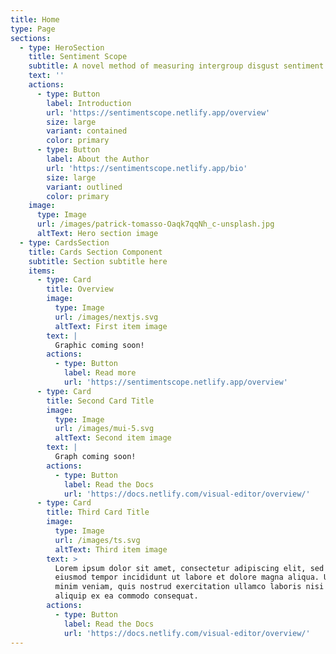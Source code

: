 ```yaml
---
title: Home
type: Page
sections:
  - type: HeroSection
    title: Sentiment Scope
    subtitle: A novel method of measuring intergroup disgust sentiment online
    text: ''
    actions:
      - type: Button
        label: Introduction
        url: 'https://sentimentscope.netlify.app/overview'
        size: large
        variant: contained
        color: primary
      - type: Button
        label: About the Author
        url: 'https://sentimentscope.netlify.app/bio'
        size: large
        variant: outlined
        color: primary
    image:
      type: Image
      url: /images/patrick-tomasso-Oaqk7qqNh_c-unsplash.jpg
      altText: Hero section image
  - type: CardsSection
    title: Cards Section Component
    subtitle: Section subtitle here
    items:
      - type: Card
        title: Overview
        image:
          type: Image
          url: /images/nextjs.svg
          altText: First item image
        text: |
          Graphic coming soon!
        actions:
          - type: Button
            label: Read more
            url: 'https://sentimentscope.netlify.app/overview'
      - type: Card
        title: Second Card Title
        image:
          type: Image
          url: /images/mui-5.svg
          altText: Second item image
        text: |
          Graph coming soon!
        actions:
          - type: Button
            label: Read the Docs
            url: 'https://docs.netlify.com/visual-editor/overview/'
      - type: Card
        title: Third Card Title
        image:
          type: Image
          url: /images/ts.svg
          altText: Third item image
        text: >
          Lorem ipsum dolor sit amet, consectetur adipiscing elit, sed do
          eiusmod tempor incididunt ut labore et dolore magna aliqua. Ut enim ad
          minim veniam, quis nostrud exercitation ullamco laboris nisi ut
          aliquip ex ea commodo consequat.
        actions:
          - type: Button
            label: Read the Docs
            url: 'https://docs.netlify.com/visual-editor/overview/'
---
```

